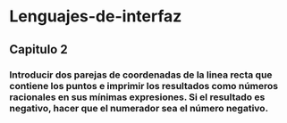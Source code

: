 # Lenguajes-de-interfaz
## Capitulo 2
### Introducir dos parejas de coordenadas de la linea recta  que contiene los puntos e imprimir los resultados como números racionales en sus mínimas expresiones. Si el resultado es negativo, hacer que el numerador sea el número negativo.
